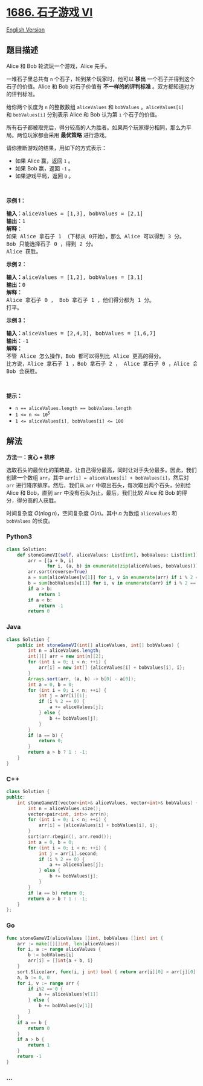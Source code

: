 # [1686. 石子游戏 VI](https://leetcode.cn/problems/stone-game-vi)

[English Version](/solution/1600-1699/1686.Stone%20Game%20VI/README_EN.md)

## 题目描述

<!-- 这里写题目描述 -->

<p>Alice 和 Bob 轮流玩一个游戏，Alice 先手。</p>

<p>一堆石子里总共有 <code>n</code> 个石子，轮到某个玩家时，他可以 <strong>移出</strong> 一个石子并得到这个石子的价值。Alice 和 Bob 对石子价值有 <strong>不一样的的评判标准</strong> 。双方都知道对方的评判标准。</p>

<p>给你两个长度为 <code>n</code> 的整数数组 <code>aliceValues</code> 和 <code>bobValues</code> 。<code>aliceValues[i]</code> 和 <code>bobValues[i]</code> 分别表示 Alice 和 Bob 认为第 <code>i</code> 个石子的价值。</p>

<p>所有石子都被取完后，得分较高的人为胜者。如果两个玩家得分相同，那么为平局。两位玩家都会采用 <b>最优策略</b> 进行游戏。</p>

<p>请你推断游戏的结果，用如下的方式表示：</p>

<ul>
	<li>如果 Alice 赢，返回 <code>1</code> 。</li>
	<li>如果 Bob 赢，返回 <code>-1</code> 。</li>
	<li>如果游戏平局，返回 <code>0</code> 。</li>
</ul>

<p> </p>

<p><strong>示例 1：</strong></p>

<pre>
<b>输入：</b>aliceValues = [1,3], bobValues = [2,1]
<b>输出：</b>1
<strong>解释：</strong>
如果 Alice 拿石子 1 （下标从 0开始），那么 Alice 可以得到 3 分。
Bob 只能选择石子 0 ，得到 2 分。
Alice 获胜。
</pre>

<p><strong>示例 2：</strong></p>

<pre>
<strong>输入：</strong>aliceValues = [1,2], bobValues = [3,1]
<b>输出：</b>0
<strong>解释：</strong>
Alice 拿石子 0 ， Bob 拿石子 1 ，他们得分都为 1 分。
打平。
</pre>

<p><strong>示例 3：</strong></p>

<pre>
<b>输入：</b>aliceValues = [2,4,3], bobValues = [1,6,7]
<b>输出：</b>-1
<strong>解释：</strong>
不管 Alice 怎么操作，Bob 都可以得到比 Alice 更高的得分。
比方说，Alice 拿石子 1 ，Bob 拿石子 2 ， Alice 拿石子 0 ，Alice 会得到 6 分而 Bob 得分为 7 分。
Bob 会获胜。
</pre>

<p> </p>

<p><strong>提示：</strong></p>

<ul>
	<li><code>n == aliceValues.length == bobValues.length</code></li>
	<li><code>1 <= n <= 10<sup>5</sup></code></li>
	<li><code>1 <= aliceValues[i], bobValues[i] <= 100</code></li>
</ul>

## 解法

<!-- 这里可写通用的实现逻辑 -->

**方法一：贪心 + 排序**

选取石头的最优化的策略是，让自己得分最高，同时让对手失分最多。因此，我们创建一个数组 `arr`，其中 `arr[i] = aliceValues[i] + bobValues[i]`，然后对 `arr` 进行降序排序。然后，我们从 `arr` 中取出石头，每次取出两个石头，分别给 Alice 和 Bob，直到 `arr` 中没有石头为止。最后，我们比较 Alice 和 Bob 的得分，得分高的人获胜。

时间复杂度 $O(n\log n)$，空间复杂度 $O(n)$。其中 $n$ 为数组 `aliceValues` 和 `bobValues` 的长度。

<!-- tabs:start -->

### **Python3**

<!-- 这里可写当前语言的特殊实现逻辑 -->

```python
class Solution:
    def stoneGameVI(self, aliceValues: List[int], bobValues: List[int]) -> int:
        arr = [(a + b, i)
               for i, (a, b) in enumerate(zip(aliceValues, bobValues))]
        arr.sort(reverse=True)
        a = sum(aliceValues[v[1]] for i, v in enumerate(arr) if i % 2 == 0)
        b = sum(bobValues[v[1]] for i, v in enumerate(arr) if i % 2 == 1)
        if a > b:
            return 1
        if a < b:
            return -1
        return 0
```

### **Java**

<!-- 这里可写当前语言的特殊实现逻辑 -->

```java
class Solution {
    public int stoneGameVI(int[] aliceValues, int[] bobValues) {
        int n = aliceValues.length;
        int[][] arr = new int[n][2];
        for (int i = 0; i < n; ++i) {
            arr[i] = new int[] {aliceValues[i] + bobValues[i], i};
        }
        Arrays.sort(arr, (a, b) -> b[0] - a[0]);
        int a = 0, b = 0;
        for (int i = 0; i < n; ++i) {
            int j = arr[i][1];
            if (i % 2 == 0) {
                a += aliceValues[j];
            } else {
                b += bobValues[j];
            }
        }
        if (a == b) {
            return 0;
        }
        return a > b ? 1 : -1;
    }
}
```

### **C++**

```cpp
class Solution {
public:
    int stoneGameVI(vector<int>& aliceValues, vector<int>& bobValues) {
        int n = aliceValues.size();
        vector<pair<int, int>> arr(n);
        for (int i = 0; i < n; ++i) {
            arr[i] = {aliceValues[i] + bobValues[i], i};
        }
        sort(arr.rbegin(), arr.rend());
        int a = 0, b = 0;
        for (int i = 0; i < n; ++i) {
            int j = arr[i].second;
            if (i % 2 == 0) {
                a += aliceValues[j];
            } else {
                b += bobValues[j];
            }
        }
        if (a == b) return 0;
        return a > b ? 1 : -1;
    }
};
```

### **Go**

```go
func stoneGameVI(aliceValues []int, bobValues []int) int {
	arr := make([][]int, len(aliceValues))
	for i, a := range aliceValues {
		b := bobValues[i]
		arr[i] = []int{a + b, i}
	}
	sort.Slice(arr, func(i, j int) bool { return arr[i][0] > arr[j][0] })
	a, b := 0, 0
	for i, v := range arr {
		if i%2 == 0 {
			a += aliceValues[v[1]]
		} else {
			b += bobValues[v[1]]
		}
	}
	if a == b {
		return 0
	}
	if a > b {
		return 1
	}
	return -1
}
```

### **...**

```

```

<!-- tabs:end -->
